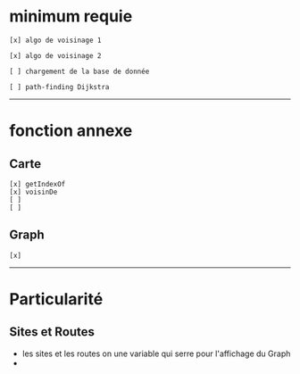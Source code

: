 # minimum requie

    [x] algo de voisinage 1  

    [x] algo de voisinage 2  

    [ ] chargement de la base de donnée  

    [ ] path-finding Dijkstra  

***

# fonction annexe

## Carte

    [x] getIndexOf
    [x] voisinDe
    [ ] 
    [ ]
## Graph

    [x] 
***
# Particularité

## Sites et Routes

- les sites et les routes on une variable qui serre pour l'affichage du Graph
- 

